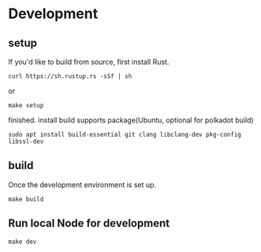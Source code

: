# Development

## setup

If you'd like to build from source, first install Rust.

```
curl https://sh.rustup.rs -sSf | sh
```
or 

```
make setup
```

finished. install build supports package(Ubuntu, optional for polkadot build)

```
sudo apt install build-essential git clang libclang-dev pkg-config libssl-dev
```

## build

Once the development environment is set up.

```
make build
```

## Run local Node for development

```asm
make dev
```

